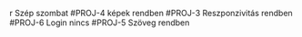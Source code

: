 r
Szép szombat
#PROJ-4 képek rendben
#PROJ-3 Reszponzivitás rendben
#PROJ-6 Login nincs
#PROJ-5 Szöveg rendben
